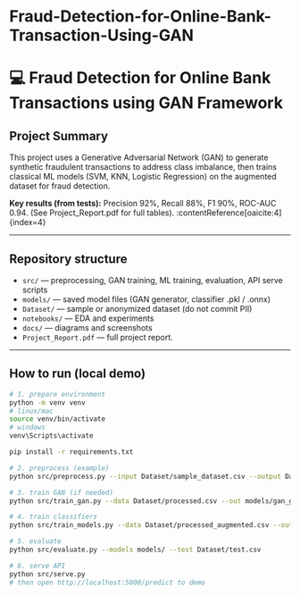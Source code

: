 # Fraud-Detection-for-Online-Bank-Transaction-Using-GAN
# 💻 Fraud Detection for Online Bank Transactions using GAN Framework

## Project Summary
This project uses a Generative Adversarial Network (GAN) to generate synthetic fraudulent transactions to address class imbalance, then trains classical ML models (SVM, KNN, Logistic Regression) on the augmented dataset for fraud detection.

**Key results (from tests):** Precision 92%, Recall 88%, F1 90%, ROC-AUC 0.94. (See Project_Report.pdf for full tables). :contentReference[oaicite:4]{index=4}

---

## Repository structure
- `src/` — preprocessing, GAN training, ML training, evaluation, API serve scripts  
- `models/` — saved model files (GAN generator, classifier .pkl / .onnx)  
- `Dataset/` — sample or anonymized dataset (do not commit PII)  
- `notebooks/` — EDA and experiments  
- `docs/` — diagrams and screenshots  
- `Project_Report.pdf` — full project report.

---

## How to run (local demo)
```bash
# 1. prepare environment
python -m venv venv
# linux/mac
source venv/bin/activate
# windows
venv\Scripts\activate

pip install -r requirements.txt

# 2. preprocess (example)
python src/preprocess.py --input Dataset/sample_dataset.csv --output Dataset/processed.csv

# 3. train GAN (if needed)
python src/train_gan.py --data Dataset/processed.csv --out models/gan_generator.pth

# 4. train classifiers
python src/train_models.py --data Dataset/processed_augmented.csv --out models/

# 5. evaluate
python src/evaluate.py --models models/ --test Dataset/test.csv

# 6. serve API
python src/serve.py
# then open http://localhost:5000/predict to demo
